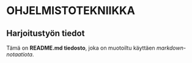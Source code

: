 # OHJELMISTOTEKNIIKKA
## Harjoitustyön tiedot

Tämä on **README.md tiedosto**, joka on muotoiltu käyttäen *markdown-notaatiota*.
